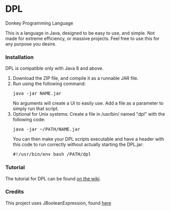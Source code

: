 # DPL
Donkey Programming Language

This is a language in Java, designed to be easy to use, and simple. Not made for extreme efficiency, or massive projects. Feel free to use this for any purpose you desire.

### Installation
DPL is compatible only with Java 8 and above.
<ol>
<li>Download the ZIP file, and compile it as a runnable JAR file.</li>
<li>Run using the following command: <pre>java -jar NAME.jar</pre>No arguments will create a UI to easily use. Add a file as a parameter to simply run that script.</li>
<li>Optional for Unix systems: Create a file in /usr/bin/ named "dpl" with the following code: <pre>java -jar ~/PATH/NAME.jar</pre>You can then make your DPL scripts executable and have a header with this code to run correctly without actually starting the DPL.jar:<pre>#!/usr/bin/env bash /PATH/dpl</pre></li>
</ol>

### Tutorial
The tutorial for DPL can be found <a href="https://github.com/DonkeyCore/DPL/wiki/Tutorial">on the wiki</a>.

### Credits
This project uses JBooleanExpression, found <a href="http://jboolexpr.sourceforge.net">here</a>
